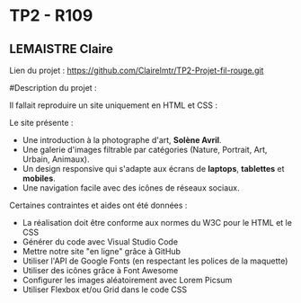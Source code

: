 # TP2 - R109

## LEMAISTRE Claire

Lien du projet : https://github.com/Clairelmtr/TP2-Projet-fil-rouge.git

#Description du projet :

Il fallait reproduire un site uniquement en HTML et CSS :

Le site présente :
  - Une introduction à la photographe d'art, **Solène Avril**.
  - Une galerie d'images filtrable par catégories (Nature, Portrait, Art, Urbain, Animaux).
  - Un design responsive qui s'adapte aux écrans de **laptops**, **tablettes** et **mobiles**.
  - Une navigation facile avec des icônes de réseaux sociaux.

Certaines contraintes et aides ont été données :
  - La réalisation doit être conforme aux normes du W3C pour le HTML et le CSS
  - Générer du code avec Visual Studio Code 
  - Mettre notre site "en ligne" grâce à GitHub 
  - Utiliser l'API de Google Fonts (en respectant les polices de la maquette)
  - Utiliser des icônes grâce à Font Awesome
  - Configurer les images aléatoirement avec Lorem Picsum
  - Utiliser Flexbox et/ou Grid dans le code CSS
